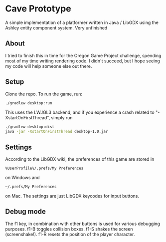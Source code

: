 # Cave Prototype
A simple implementation of a platformer written in Java / LibGDX using the Ashley entity component system. Very unfinished
## About
I tried to finish this in time for the Oregon Game Project challenge, spending most of my time writing rendering code. I didn't succeed, but I hope seeing my code will help someone else out there.
## Setup
Clone the repo. To run the game, run:
```Bash
./gradlew desktop:run
```
This uses the LWJGL3 backend, and if you experience a crash related to "-XstartOnFirstThread", simply run
```Bash
./gradlew desktop:dist
java -jar -XstartOnFirstThread desktop-1.0.jar
```
## Settings
According to the LibGDX wiki, the preferences of this game are stored in
```
%UserProfile%/.prefs/My Preferences
```
on Windows and
```
~/.prefs/My Preferences
```
on Mac. The settings are just LibGDX keycodes for input buttons.
## Debug mode
The f1 key, in combination with other buttons is used for various debugging purposes.
f1-B toggles collision boxes.
f1-S shakes the screen (screenshake!).
f1-R resets the position of the player character.
